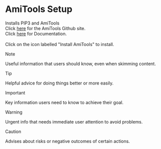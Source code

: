 # AmiTools Setup
Installs PIP3 and AmiTools<br>
Click [here](https://github.com/cnvogelg/amitools/) for the AmiTools Github site.<br>
Click [here](https://amitools.readthedocs.io/en/latest/) for Documentation.<br><br>
Click on the icon labelled "Install AmiTools" to install.

> [!NOTE]
> Useful information that users should know, even when skimming content.

> [!TIP]
> Helpful advice for doing things better or more easily.

> [!IMPORTANT]
> Key information users need to know to achieve their goal.

> [!WARNING]
> Urgent info that needs immediate user attention to avoid problems.

> [!CAUTION]
> Advises about risks or negative outcomes of certain actions.
